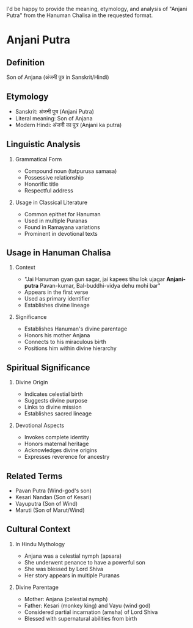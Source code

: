 I'd be happy to provide the meaning, etymology, and analysis of "Anjani Putra" from the Hanuman Chalisa in the requested format.

# Anjani Putra

## Definition
Son of Anjana (अंजनी पुत्र in Sanskrit/Hindi)

## Etymology
- Sanskrit: अंजनी पुत्र (Anjani Putra)
- Literal meaning: Son of Anjana
- Modern Hindi: अंजनी का पुत्र (Anjani ka putra)

## Linguistic Analysis
1. Grammatical Form
   - Compound noun (tatpurusa samasa)
   - Possessive relationship
   - Honorific title
   - Respectful address

2. Usage in Classical Literature
   - Common epithet for Hanuman
   - Used in multiple Puranas
   - Found in Ramayana variations
   - Prominent in devotional texts

## Usage in Hanuman Chalisa
1. Context
   - "Jai Hanuman gyan gun sagar, jai kapees tihu lok ujagar
     **Anjani-putra** Pavan-kumar, Bal-buddhi-vidya dehu mohi bar"
   - Appears in the first verse
   - Used as primary identifier
   - Establishes divine lineage

2. Significance
   - Establishes Hanuman's divine parentage
   - Honors his mother Anjana
   - Connects to his miraculous birth
   - Positions him within divine hierarchy

## Spiritual Significance
1. Divine Origin
   - Indicates celestial birth
   - Suggests divine purpose
   - Links to divine mission
   - Establishes sacred lineage

2. Devotional Aspects
   - Invokes complete identity
   - Honors maternal heritage
   - Acknowledges divine origins
   - Expresses reverence for ancestry

## Related Terms
- Pavan Putra (Wind-god's son)
- Kesari Nandan (Son of Kesari)
- Vayuputra (Son of Wind)
- Maruti (Son of Marut/Wind)

## Cultural Context
1. In Hindu Mythology
   - Anjana was a celestial nymph (apsara)
   - She underwent penance to have a powerful son
   - She was blessed by Lord Shiva
   - Her story appears in multiple Puranas

2. Divine Parentage
   - Mother: Anjana (celestial nymph)
   - Father: Kesari (monkey king) and Vayu (wind god)
   - Considered partial incarnation (amsha) of Lord Shiva
   - Blessed with supernatural abilities from birth​​​​​​​​​​​​​​​​